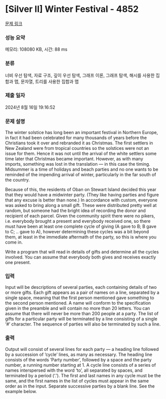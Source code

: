 # [Silver II] Winter Festival - 4852 

[문제 링크](https://www.acmicpc.net/problem/4852) 

### 성능 요약

메모리: 108080 KB, 시간: 88 ms

### 분류

너비 우선 탐색, 자료 구조, 깊이 우선 탐색, 그래프 이론, 그래프 탐색, 해시를 사용한 집합과 맵, 문자열, 트리를 사용한 집합과 맵

### 제출 일자

2024년 8월 16일 19:16:52

### 문제 설명

<p>The winter solstice has long been an important festival in Northern Europe, in fact it had been celebrated for many thousands of years before the Christians took it over and rebranded it as Christmas. The first settlers in New Zealand were from tropical countries so the solstices were not an issue for them. Hence it was not until the arrival of the white settlers some time later that Christmas became important. However, as with many imports, something was lost in the translation — in this case the timing. Midsummer is a time of holidays and beach parties and no one wants to be reminded of the impending arrival of winter, particularly in the far south of the country.</p>

<p>Because of this, the residents of Oban on Stewart Island decided this year that they would have a midwinter party. (They like having parties and figure that any excuse is better than none.) In accordance with custom, everyone was asked to bring along a small gift. These were distributed pretty well at random, but someone had the bright idea of recording the donor and recipient of each parcel. Given the community spirit there were no pikers, i.e. everybody brought a present and everybody received one, so there must have been at least one complete cycle of giving (A gave to B; B gave to C; .. gave to A), however determining these cycles was a bit beyond them, at least in the immediate aftermath of the party, so this is where you come in.</p>

<p>Write a program that will read in details of gifts and determine all the cycles involved. You can assume that everybody both gives and receives exactly one present.</p>

### 입력 

 <p>Input will be descriptions of several parties, each containing details of two or more gifts. Each gift appears as a pair of names on a line, separated by a single space, meaning that the first person mentioned gave something to the second person mentioned. A name will conform to the specification given in the preamble and will contain no more than 20 letters. You can assume that there will never be more than 200 people at a party. The list of gifts for a particular party will be terminated by a line consisting of a single ‘#’ character. The sequence of parties will also be terminated by such a line.</p>

### 출력 

 <p>Output will consist of several lines for each party — a heading line followed by a succession of ‘cycle’ lines, as many as necessary. The heading line consists of the words ‘Party number’, followed by a space and the party number, a running number starting at 1. A cycle line consists of a series of names interspersed with the word ‘to’, all separated by spaces, and terminated by a period (‘.’). The first and last names in any cycle must be the same, and the first names in the list of cycles must appear in the same order as in the input. Separate successive parties by a blank line. See the example below.</p>

